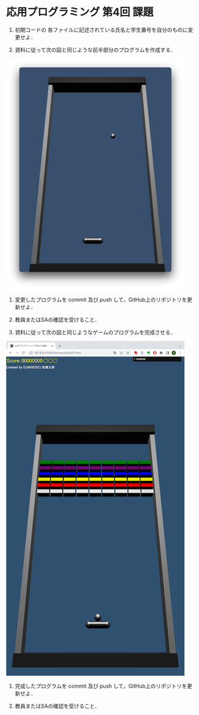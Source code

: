 # 応用プログラミング 第4回 課題

1) 初期コードの 各ファイルに記述されている氏名と学生番号を自分のものに変更せよ．

1) 資料に従って次の図と同じような前半部分のプログラムを作成する．

![前半](ap0401a.png)

1) 変更したプログラムを commit 及び push して，GitHub上のリポジトリを更新せよ．

1) 教員またはSAの確認を受けること．


1) 資料に従って次の図と同じようなゲームのプログラムを完成させる．

![後半](ap0401b.png)

1) 完成したプログラムを commit 及び push して，GitHub上のリポジトリを更新せよ．

1) 教員またはSAの確認を受けること．

